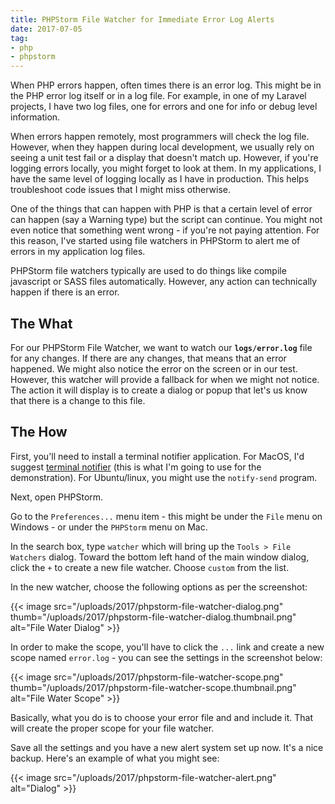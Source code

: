 ```yaml
---
title: PHPStorm File Watcher for Immediate Error Log Alerts
date: 2017-07-05
tag:
- php
- phpstorm
---
```

When PHP errors happen, often times there is an error log.  This might be in the PHP error log itself or in a log file.  For example, in one of my Laravel projects, I have two log files, one for errors and one for info or debug level information.

<!--more-->

When errors happen remotely, most programmers will check the log file.  However, when they happen during local development, we usually rely on seeing a unit test fail or a display that doesn't match up.  However, if you're logging errors locally, you might forget to look at them.  In my applications, I have the same level of logging locally as I have in production.  This helps troubleshoot code issues that I might miss otherwise.

One of the things that can happen with PHP is that a certain level of error can happen (say a Warning type) but the script can continue.  You might not even notice that something went wrong - if you're not paying attention.  For this reason, I've started using file watchers in PHPStorm to alert me of errors in my application log files.

PHPStorm file watchers typically are used to do things like compile javascript or SASS files automatically. However, any action can technically happen if there is an error.

## The What

For our PHPStorm File Watcher, we want to watch our **`logs/error.log`** file for any changes.  If there are any changes, that means that an error happened.  We might also notice the error on the screen or in our test.  However, this watcher will provide a fallback for when we might not notice.  The action it will display is to create a dialog or popup that let's us know that there is a change to this file.

## The How

First, you'll need to install a terminal notifier application.  For MacOS, I'd suggest [terminal notifier](https://github.com/julienXX/terminal-notifier) (this is what I'm going to use for the demonstration).  For Ubuntu/linux, you might use the `notify-send` program.  

Next, open PHPStorm.

Go to the `Preferences...` menu item - this might be under the `File` menu on Windows - or under the `PHPStorm` menu on Mac.

In the search box, type `watcher` which will bring up the `Tools > File Watchers` dialog.  Toward the bottom left hand of the main window dialog, click the `+` to create a new file watcher.  Choose `custom` from the list.

In the new watcher, choose the following options as per the screenshot:

{{< image src="/uploads/2017/phpstorm-file-watcher-dialog.png" thumb="/uploads/2017/phpstorm-file-watcher-dialog.thumbnail.png" alt="File Water Dialog" >}}

In order to make the scope, you'll have to click the `...` link and create a new scope named `error.log` - you can see the settings in the screenshot below:

{{< image src="/uploads/2017/phpstorm-file-watcher-scope.png" thumb="/uploads/2017/phpstorm-file-watcher-scope.thumbnail.png" alt="File Water Scope" >}}

Basically, what you do is to choose your error file and and include it.  That will create the proper scope for your file watcher.

Save all the settings and you have a new alert system set up now.  It's a nice backup.  Here's an example of what you might see:

{{< image src="/uploads/2017/phpstorm-file-watcher-alert.png" alt="Dialog" >}}
